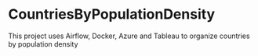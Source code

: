 # CountriesByPopulationDensity
This project uses Airflow, Docker, Azure and Tableau to organize countries by population density
